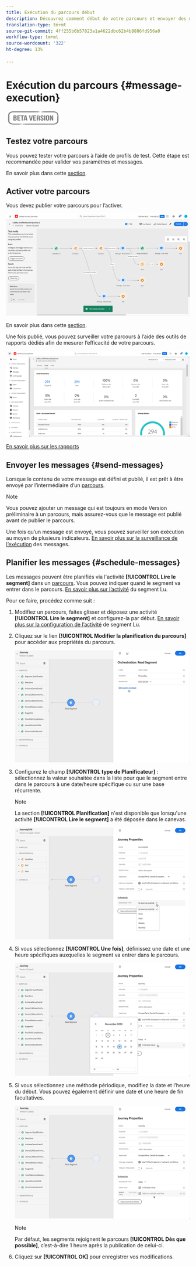 ```yaml
---
title: Exécution du parcours début
description: Découvrez comment début de votre parcours et envoyer des messages
translation-type: tm+mt
source-git-commit: 4ff255b6b57823a1a4622dbc62b4b8886fd956a0
workflow-type: tm+mt
source-wordcount: '322'
ht-degree: 13%

---
```



# Exécution du parcours {#message-execution}

![](../assets/do-not-localize/badge.png)

## Testez votre parcours

Vous pouvez tester votre parcours à l’aide de profils de test. Cette étape est recommandée pour valider vos paramètres et messages.

En savoir plus dans cette [section](testing-the-journey.md).

## Activer votre parcours

Vous devez publier votre parcours pour l’activer.

![](../assets/jo-journeyuc2_32bis.png)

En savoir plus dans cette [section](publishing-the-journey.md).


Une fois publié, vous pouvez surveiller votre parcours à l’aide des outils de rapports dédiés afin de mesurer l’efficacité de votre parcours.

![](../assets/jo-dynamic_report_journey_12.png)

[En savoir plus sur les rapports](../reports/live-report.md)

## Envoyer les messages {#send-messages}

Lorsque le contenu de votre message est défini et publié, il est prêt à être envoyé par l’intermédiaire d’un [parcours](journey.md).

>[!NOTE]
>
>Vous pouvez ajouter un message qui est toujours en mode Version préliminaire à un parcours, mais assurez-vous que le message est publié avant de publier le parcours.

Une fois qu’un message est envoyé, vous pouvez surveiller son exécution au moyen de plusieurs indicateurs. [En savoir plus sur la surveillance de l’exécution](../message-monitoring.md) des messages.

## Planifier les messages {#schedule-messages}

Les messages peuvent être planifiés via l&#39;activité **[!UICONTROL Lire le segment]** dans un [parcours](journey.md). Vous pouvez indiquer quand le segment va entrer dans le parcours. [En savoir plus sur l’activité](read-segment.md) du segment Lu.

Pour ce faire, procédez comme suit :

1. Modifiez un parcours, faites glisser et déposez une activité **[!UICONTROL Lire le segment]** et configurez-la par début. [En savoir plus sur la configuration de l’activité](read-segment.md#configuring-segment-trigger-activity) de segment Lu.

1. Cliquez sur le lien **[!UICONTROL Modifier la planification du parcours]** pour accéder aux propriétés du parcours.

   ![](../assets/message-read-segment-schedule.png)

1. Configurez le champ **[!UICONTROL type de Planificateur]** : sélectionnez la valeur souhaitée dans la liste pour que le segment entre dans le parcours à une date/heure spécifique ou sur une base récurrente.

   >[!NOTE]
   >
   >La section **[!UICONTROL Planification]** n&#39;est disponible que lorsqu&#39;une activité **[!UICONTROL Lire le segment]** a été déposée dans le canevas.

   ![](../assets/message-read-segment-scheduler.png)

1. Si vous sélectionnez **[!UICONTROL Une fois]**, définissez une date et une heure spécifiques auxquelles le segment va entrer dans le parcours.

   ![](../assets/message-read-segment-scheduler-once.png)

1. Si vous sélectionnez une méthode périodique, modifiez la date et l’heure du début. Vous pouvez également définir une date et une heure de fin facultatives.

   ![](../assets/message-read-segment-scheduler-daily.png)

   >[!NOTE]
   >
   >Par défaut, les segments rejoignent le parcours **[!UICONTROL Dès que possible]**, c’est-à-dire 1 heure après la publication de celui-ci.

1. Cliquez sur **[!UICONTROL OK]** pour enregistrer vos modifications.

<!--Unitary messages that are triggered by an event within a journey cannot be scheduled.-->
